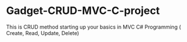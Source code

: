 # Gadget-CRUD-MVC-C-project
This is  CRUD method starting up your basics in MVC C# Programming ( Create, Read, Update, Delete)
